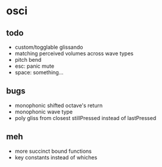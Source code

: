 # osci

## todo

- custom/togglable glissando
- matching perceived volumes across wave types
- pitch bend
- esc: panic mute
- space: something...

## bugs

- monophonic shifted octave's return
- monophonic wave type
- poly gliss from closest stillPressed instead of lastPressed

## meh

- more succinct bound functions
- key constants instead of whiches
